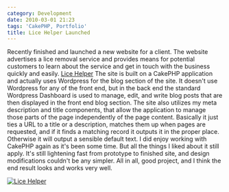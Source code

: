 ```yaml
---
category: Development
date: 2010-03-01 21:23
tags: 'CakePHP, Portfolio'
title: Lice Helper Launched
---
```


Recently finished and launched a new website for a client. The website
advertises a lice removal service and provides means for potential
customers to learn about the service and get in touch with the business
quickly and easily. [Lice Helper](http://www.licehelper.com/) The site
is built on a CakePHP application and actually uses Wordpress for the
blog section of the site. It doesn't use Wordpress for any of the front
end, but in the back end the standard Wordpress Dashboard is used to
manage, edit, and write blog posts that are then displayed in the front
end blog section. The site also utilizes my meta description and title
components, that allow the application to manage those parts of the page
independently of the page content. Basically it just ties a URL to a
title or a description, matches them up when pages are requested, and if
it finds a matching record it outputs it in the proper place. Otherwise
it will output a sensible default text. I did enjoy working with CakePHP
again as it's been some time. But all the things I liked about it still
apply. It's still lightening fast from prototype to finished site, and
design modifications couldn't be any simpler. All in all, good project,
and I think the end result looks and works very well.

[![Lice Helper](http://media.bensnider.com/images/lice_helper.png)](http://www.licehelper.com/)
